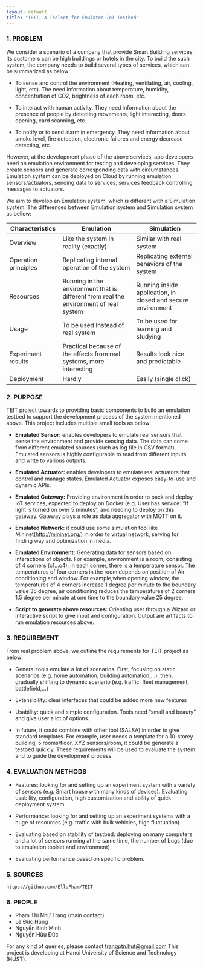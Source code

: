 ```yaml
---
layout: default
title: "TEIT, A Toolset for Emulated IoT Testbed"
---
```



### 1. PROBLEM

We consider a scenario of a company that provide Smart Building services. Its customers can be high buildings or hotels in the city. To build the such system, the company needs to build several types of services, which can be summarized as below:

* To sense and control the environment (Heating, ventilating, air, cooling, light, etc). The need information about temperature, humidity,  concentration of CO2, brightness of each room, etc.

* To interact with human activity. They need information about the presence of people by detecting movements, light interacting, doors opening, card scanning, etc.

* To notify or to send alarm in emergency. They need information about smoke level, fire detection, electronic failures and energy decrease detecting, etc.

However, at the development phase of the above services, app developers need an emulation environment for testing and developing services. They create sensors and generate corresponding data with circumstances. Emulation system can be deployed on Cloud by running emulation sensors/actuators, sending data to services, services feedback controlling messages to actuators.

We aim to develop an Emulation system, which is different with a Simulation system. The differences between Emulation system and Simulation system as bellow:
 
| Characteristics  | Emulation  |  Simulation |
|---|---|---|
|  Overview |   Like the system in reality (exactly)|  Similar with real system |
|Operation principles   |  Replicating internal operation of the system  |   Replicating external behaviors of the system |
|   Resources| Running in the environment that is different from real the environment of real system   |Running inside application, in closed and secure environment   |
|  Usage |  To be used Instead of real system  | To be used for learning and studying  |
|  Experiment results |  Practical because of the effects from real systems, more interesting |  Results look nice and predictable |
|  Deployment |  Hardly  |  Easily (single click) |

### 2. PURPOSE
TEIT project towards to providing basic components to build an emulation testbed to support the development process of the system mentioned above. This project includes multiple small tools as below:

* **Emulated Sensor:** enables developers to emulate real sensors that sense the environment and provide sensing data. The data can come from different emulated sources (such as log file in CSV format). Emulated sensors is highly configurable to read from different inputs and write to various outputs.	
* **Emulated Actuator:** enables developers to emulate real actuators that control and manage states. Emulated Actuator exposes easy-to-use and dynamic APIs.

* **Emulated Gateway:** Providing environment in order to pack and deploy IoT services, expected to deploy on Docker (e.g. User has service: “If light is turned on over 5 minutes”, and needing to deploy on this gateway. Gateway plays a role as data aggregator with MQTT on it.

* **Emulated Network:** it could use some simulation tool like Mininet(http://mininet.org/) in order to virtual network, serving for finding way and optimization in media.

* **Emulated Environment:** Generating data for sensors based on interactions of objects. For example, environment is a room, consisting of 4 corners (c1...c4), in each corner, there is a temperature sensor. The temperatures of four corners in the room depends on position of Air conditioning and window. For example,when opening window, the temperatures of 4 corners increase 1 degree per minute to the boundary value 35 degree, air conditioning reduces the temperatures of 2 corners 1.5 degree per minute at one time  to the boundary value 25 degree.

* **Script to generate above resources:** Orienting user through a Wizard or interactive script to give input and configuration. Output are artifacts to run emulation resources above. 

### 3. REQUIREMENT

From real problem above, we outline the requirements for TEIT project as below: 

* General tools emulate a lot of scenarios. First, focusing on static scenarios (e.g. home automation, building automation,...), then, gradually shifting to dynamic scenario (e.g. traffic, fleet management, battlefield,...)

* Extensibility: clear interfaces that could be added more new features

* Usability: quick and simple configuration. Tools need “small and beauty”  and give user a lot of options.

* In future, it could combine with other tool (SALSA) in order to give standard templates. For example, user needs a template for a 10-storey building, 5 rooms/floor, XYZ sensors/room, it could be generate a testbed quickly.
These requirements will be used to evaluate the system and to guide the development process.

### 4. EVALUATION METHODS
* Features: looking for and setting up an experiment system with a variety of sensors (e.g. Smart  house with many kinds of devices). Evaluating usability, configuration, high customization and ability of quick deployment system.

* Performance: looking for and setting up an experiment systems with a huge of resources (e.g. traffic with bulk vehicles, high fluctuation)

 * Evaluating based on stability of testbed: deploying on many computers and a lot of sensors running at the same time, the number of bugs (due to emulation toolset and environment)
 * Evaluating performance based on specific problem.

### 5. SOURCES

    https://github.com/EllaPham/TEIT 
	
### 6. PEOPLE

* Phạm Thị Như Trang (main contact)
* Lê Đức Hùng
* Nguyễn Bình Minh
* Nguyễn Hữu Đức

For any kind of queries, please contact trangptn.hut@gmail.com 
This project is developing at Hanoi University of Science and Technology (HUST).																										
